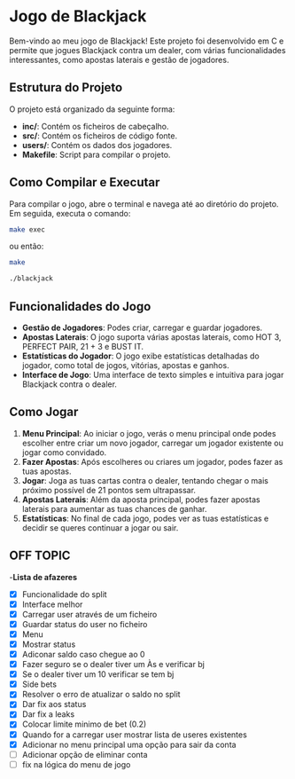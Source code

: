 # Jogo de Blackjack

Bem-vindo ao meu jogo de Blackjack! Este projeto foi desenvolvido em C e permite que jogues Blackjack contra um dealer, com várias funcionalidades interessantes, como apostas laterais e gestão de jogadores.

## Estrutura do Projeto

O projeto está organizado da seguinte forma:

- **inc/**: Contém os ficheiros de cabeçalho.
- **src/**: Contém os ficheiros de código fonte.
- **users/**: Contém os dados dos jogadores.
- **Makefile**: Script para compilar o projeto.

## Como Compilar e Executar

Para compilar o jogo, abre o terminal e navega até ao diretório do projeto. Em seguida, executa o comando:
```sh
make exec
```
ou então:
```sh
make
```
```sh
./blackjack
```
## Funcionalidades do Jogo

- **Gestão de Jogadores**: Podes criar, carregar e guardar jogadores.
- **Apostas Laterais**: O jogo suporta várias apostas laterais, como HOT 3, PERFECT PAIR, 21 + 3 e BUST IT.
- **Estatísticas do Jogador**: O jogo exibe estatísticas detalhadas do jogador, como total de jogos, vitórias, apostas e ganhos.
- **Interface de Jogo**: Uma interface de texto simples e intuitiva para jogar Blackjack contra o dealer.

## Como Jogar

1. **Menu Principal**: Ao iniciar o jogo, verás o menu principal onde podes escolher entre criar um novo jogador, carregar um jogador existente ou jogar como convidado.
2. **Fazer Apostas**: Após escolheres ou criares um jogador, podes fazer as tuas apostas.
3. **Jogar**: Joga as tuas cartas contra o dealer, tentando chegar o mais próximo possível de 21 pontos sem ultrapassar.
4. **Apostas Laterais**: Além da aposta principal, podes fazer apostas laterais para aumentar as tuas chances de ganhar.
5. **Estatísticas**: No final de cada jogo, podes ver as tuas estatísticas e decidir se queres continuar a jogar ou sair.


## OFF TOPIC
-**Lista de afazeres**
- [x] Funcionalidade do split 
- [x] Interface melhor
- [x] Carregar user através de um ficheiro
- [x] Guardar status do user no ficheiro
- [x] Menu
- [x] Mostrar status
- [x] Adiconar saldo caso chegue ao 0
- [x] Fazer seguro se o dealer tiver um Às e verificar bj
- [x] Se o dealer tiver um 10 verificar se tem bj
- [x] Side bets
- [x] Resolver o erro de atualizar o saldo no split
- [x] Dar fix aos status
- [x] Dar fix a leaks
- [x] Colocar limite minimo de bet (0.2)
- [x] Quando for a carregar user mostrar lista de useres existentes
- [x] Adicionar no menu principal uma opção para sair da conta
- [ ] Adicionar opção de eliminar conta
- [ ] fix na lógica do menu de jogo
